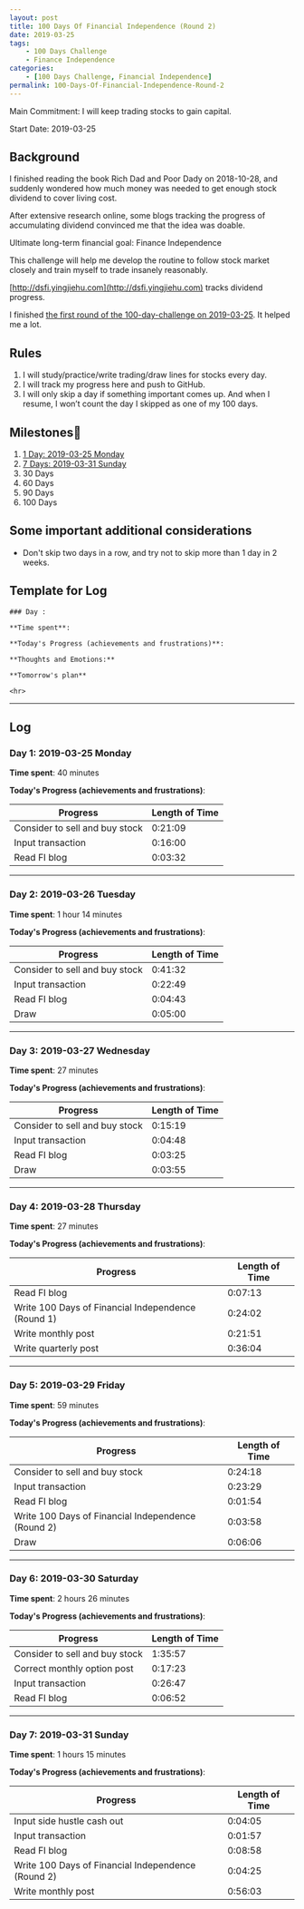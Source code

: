 ```yaml
---
layout: post
title: 100 Days Of Financial Independence (Round 2)
date: 2019-03-25
tags:
	- 100 Days Challenge
	- Finance Independence
categories:
	- [100 Days Challenge, Financial Independence]
permalink: 100-Days-Of-Financial-Independence-Round-2
---
```

Main Commitment: I will keep trading stocks to gain capital.

Start Date: 2019-03-25

<!-- more -->

## Background

I finished reading the book Rich Dad and Poor Dady on 2018-10-28, and suddenly wondered how much money was needed to get enough stock dividend to cover living cost.

After extensive research online, some blogs tracking the progress of accumulating dividend convinced me that the idea was doable.

Ultimate long-term financial goal: Finance Independence

This challenge will help me develop the routine to follow stock market closely and train myself to trade insanely reasonably.

[http://dsfi.yingjiehu.com](http://dsfi.yingjiehu.com) tracks dividend progress.

I finished [the first round of the 100-day-challenge on 2019-03-25](/100-Days-Of-Financial-Independence-Round-1/). It helped me a lot.
## Rules

1. I will study/practice/write trading/draw lines for stocks every day.
4. I will track my progress here and push to GitHub.
5. I will only skip a day if something important comes up. And when I resume, I won’t count the day I skipped as one of my 100 days.

## Milestones

1. [1 Day: 2019-03-25 Monday](#Day-1-2019-03-25-Monday)
2. [7 Days: 2019-03-31 Sunday](#Day-7-2019-03-31-Sunday)
3. 30 Days
4. 60 Days
5. 90 Days
6. 100 Days

## Some important additional considerations

* Don't skip two days in a row, and try not to skip more than 1 day in 2 weeks.

## Template for Log

```
### Day :

**Time spent**:

**Today's Progress (achievements and frustrations)**:

**Thoughts and Emotions:**

**Tomorrow's plan**

<hr>
```


<hr>

## Log

### Day 1: 2019-03-25 Monday

**Time spent**: 40 minutes

**Today's Progress (achievements and frustrations)**:

Progress|Length of Time
---|---
Consider to sell and buy stock | 0:21:09
Input transaction | 0:16:00
Read FI blog | 0:03:32

<hr>

### Day 2: 2019-03-26 Tuesday

**Time spent**: 1 hour 14 minutes

**Today's Progress (achievements and frustrations)**:

Progress|Length of Time
---|---
Consider to sell and buy stock | 0:41:32
Input transaction | 0:22:49
Read FI blog | 0:04:43
Draw | 0:05:00

<hr>

### Day 3: 2019-03-27 Wednesday

**Time spent**: 27 minutes

**Today's Progress (achievements and frustrations)**:

Progress|Length of Time
---|---
Consider to sell and buy stock | 0:15:19
Input transaction | 0:04:48
Read FI blog | 0:03:25
Draw | 0:03:55


<hr>

### Day 4: 2019-03-28 Thursday

**Time spent**: 27 minutes

**Today's Progress (achievements and frustrations)**:

Progress|Length of Time
---|---
Read FI blog | 0:07:13
Write 100 Days of Financial Independence (Round 1) | 0:24:02
Write monthly post | 0:21:51
Write quarterly post | 0:36:04

<hr>

### Day 5: 2019-03-29 Friday

**Time spent**: 59 minutes

**Today's Progress (achievements and frustrations)**:

Progress|Length of Time
---|---
Consider to sell and buy stock | 0:24:18
Input transaction | 0:23:29
Read FI blog | 0:01:54
Write 100 Days of Financial Independence (Round 2) | 0:03:58
Draw | 0:06:06

<hr>

### Day 6: 2019-03-30 Saturday

**Time spent**: 2 hours 26 minutes

**Today's Progress (achievements and frustrations)**:

Progress|Length of Time
---|---
Consider to sell and buy stock | 1:35:57
Correct monthly option post | 0:17:23
Input transaction | 0:26:47
Read FI blog | 0:06:52

<hr>

### Day 7: 2019-03-31 Sunday

**Time spent**: 1 hours 15 minutes

**Today's Progress (achievements and frustrations)**:

Progress|Length of Time
---|---
Input side hustle cash out | 0:04:05
Input transaction | 0:01:57
Read FI blog | 0:08:58
Write 100 Days of Financial Independence (Round 2) | 0:04:25
Write monthly post | 0:56:03
